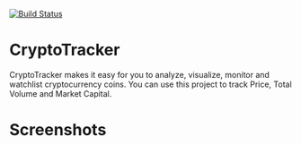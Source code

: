 [![Build Status](https://travis-ci.org/EthVentures/CryptoTracker.svg?branch=master)](https://travis-ci.org/EthVentures/CryptoTracker)
# CryptoTracker
CryptoTracker makes it easy for you to analyze, visualize, monitor and watchlist cryptocurrency coins. You can use this project to track Price, Total Volume and Market Capital.

# Screenshots



